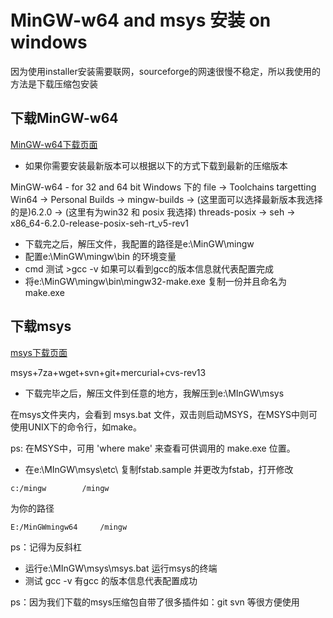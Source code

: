 # MinGW-w64 and msys 安装 on windows

因为使用installer安装需要联网，sourceforge的网速很慢不稳定，所以我使用的方法是下载压缩包安装

## 下载MinGW-w64

[MinGW-w64下载页面](https://sourceforge.net/projects/mingw-w64/files/Toolchains%20targetting%20Win64/Personal%20Builds/mingw-builds/6.2.0/threads-posix/seh/)

- 如果你需要安装最新版本可以根据以下的方式下载到最新的压缩版本

MinGW-w64 - for 32 and 64 bit Windows 下的 file -> Toolchains targetting Win64 -> Personal Builds -> mingw-builds -> (这里面可以选择最新版本我选择的是)6.2.0 -> (这里有为win32 和 posix  我选择) threads-posix -> seh -> x86_64-6.2.0-release-posix-seh-rt_v5-rev1  

- 下载完之后，解压文件，我配置的路径是e:\MinGW\mingw
- 配置e:\MinGW\mingw\bin 的环境变量
- cmd 测试  >gcc -v    如果可以看到gcc的版本信息就代表配置完成
- 将e:\MinGW\mingw\bin\mingw32-make.exe 复制一份并且命名为make.exe

## 下载msys

[msys下载页面](https://sourceforge.net/projects/mingwbuilds/files/external-binary-packages/)

msys+7za+wget+svn+git+mercurial+cvs-rev13

- 下载完毕之后，解压文件到任意的地方，我解压到e:\MInGW\msys

在msys文件夹内，会看到 msys.bat 文件，双击则启动MSYS，在MSYS中则可使用UNIX下的命令行，如make。

ps: 在MSYS中，可用 'where make' 来查看可供调用的 make.exe 位置。

- 在e:\MInGW\msys\etc\  复制fstab.sample 并更改为fstab，打开修改

```
c:/mingw		/mingw
```

为你的路径

```
E:/MinGWmingw64		/mingw
```

ps：记得为反斜杠

- 运行e:\MInGW\msys\msys.bat    运行msys的终端
- 测试  gcc -v  有gcc 的版本信息代表配置成功

ps：因为我们下载的msys压缩包自带了很多插件如：git svn 等很方便使用